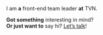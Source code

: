 I am **a** front-end team leader **at** TVN.

**Got something** interesting in mind?  
**Or just want to** say hi? [Let’s talk][1]! 

[1]:	#contact
